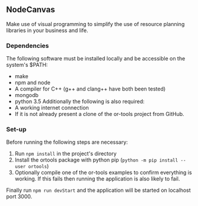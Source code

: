 ## NodeCanvas
Make use of visual programming to simplify the use of resource planning
libraries in your business and life.

### Dependencies
The following software must be installed locally and be accessible on
the system's \$PATH:
  * make
  * npm and node
  * A compiler for C++ (g++ and clang++ have both been tested)
  * mongodb
  * python 3.5
Additionally the following is also required:
  * A working internet connection
  * If it is not already present a clone of the or-tools project from
     GitHub.

### Set-up
Before running the following steps are necessary:
  1. Run `npm install` in the project's directory
  2. Install the ortools package with python pip (`python -m pip install --user
     ortools`)
  3. Optionally compile one of the or-tools examples to confirm everything
     is working. If this fails then running the application is also likely
     to fail.

Finally run `npm run devStart` and the application will be started on localhost
port 3000.
